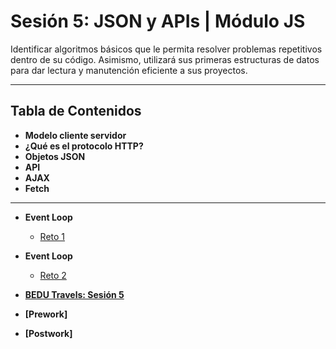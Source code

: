 # Sesión 5: JSON y APIs | Módulo JS

Identificar algoritmos básicos que le permita resolver problemas repetitivos dentro de su código. Asimismo, utilizará sus primeras estructuras de datos para dar  lectura y manutención eficiente a sus proyectos.


***

## Tabla de Contenidos
  
  - **Modelo cliente servidor**
  - **¿Qué es el protocolo HTTP?**
  - **Objetos JSON**
  - **API**
  - **AJAX**
  - **Fetch**

  <hr>

  - **Event Loop**
    - [Reto 1](./reto1)
    
  - **Event Loop**
    - [Reto 2](./reto2)
    
     
    
  - **[BEDU Travels: Sesión 5](https://github.com/mikenieva/B1-Programacion-Con-Javascript-Expert/blob/master/BEDU-Travels.md#sesi%C3%B3n-5-json-y-apis)**
  
  - **[Prework]**
  - **[Postwork]**



